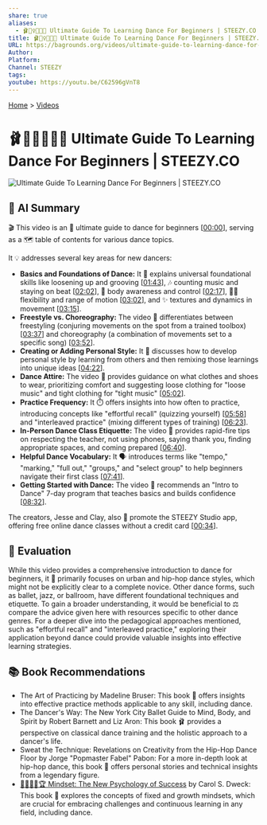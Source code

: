 ```yaml
---
share: true
aliases:
  - 🩰🤸‍♀️🧑‍🏫📖 Ultimate Guide To Learning Dance For Beginners | STEEZY.CO
title: 🩰🤸‍♀️🧑‍🏫📖 Ultimate Guide To Learning Dance For Beginners | STEEZY.CO
URL: https://bagrounds.org/videos/ultimate-guide-to-learning-dance-for-beginners-steezy-co
Author: 
Platform: 
Channel: STEEZY
tags: 
youtube: https://youtu.be/C62596gVnT8
---
```

[Home](../index.md) > [Videos](./index.md)  
# 🩰🤸‍♀️🧑‍🏫📖 Ultimate Guide To Learning Dance For Beginners | STEEZY.CO  
![Ultimate Guide To Learning Dance For Beginners | STEEZY.CO](https://youtu.be/C62596gVnT8)  
  
## 🤖 AI Summary  
🎬 This video is an 🌟 ultimate guide to dance for beginners \[[00:00](http://www.youtube.com/watch?v=C62596gVnT8&t=0)\], serving as a 🗺️ table of contents for various dance topics.  
  
It 💡 addresses several key areas for new dancers:  
* **Basics and Foundations of Dance:** It 🤸 explains universal foundational skills like loosening up and grooving \[[01:43](http://www.youtube.com/watch?v=C62596gVnT8&t=103)\], 🎶 counting music and staying on beat \[[02:02](http://www.youtube.com/watch?v=C62596gVnT8&t=122)\], 🧘 body awareness and control \[[02:17](http://www.youtube.com/watch?v=C62596gVnT8&t=137)\], 🤸‍♀️ flexibility and range of motion \[[03:02](http://www.youtube.com/watch?v=C62596gVnT8&t=182)\], and ✨ textures and dynamics in movement \[[03:15](http://www.youtube.com/watch?v=C62596gVnT8&t=195)\].  
* **Freestyle vs. Choreography:** The video 👯 differentiates between freestyling (conjuring movements on the spot from a trained toolbox) \[[03:37](http://www.youtube.com/watch?v=C62596gVnT8&t=217)\] and choreography (a combination of movements set to a specific song) \[[03:52](http://www.youtube.com/watch?v=C62596gVnT8&t=232)\].  
* **Creating or Adding Personal Style:** It 🎨 discusses how to develop personal style by learning from others and then remixing those learnings into unique ideas \[[04:22](http://www.youtube.com/watch?v=C62596gVnT8&t=262)\].  
* **Dance Attire:** The video 👕 provides guidance on what clothes and shoes to wear, prioritizing comfort and suggesting loose clothing for "loose music" and tight clothing for "tight music" \[[05:02](http://www.youtube.com/watch?v=C62596gVnT8&t=302)\].  
* **Practice Frequency:** It ⏱️ offers insights into how often to practice, introducing concepts like "effortful recall" (quizzing yourself) \[[05:58](http://www.youtube.com/watch?v=C62596gVnT8&t=358)\] and "interleaved practice" (mixing different types of training) \[[06:23](http://www.youtube.com/watch?v=C62596gVnT8&t=383)\].  
* **In-Person Dance Class Etiquette:** The video 📝 provides rapid-fire tips on respecting the teacher, not using phones, saying thank you, finding appropriate spaces, and coming prepared \[[06:40](http://www.youtube.com/watch?v=C62596gVnT8&t=400)\].  
* **Helpful Dance Vocabulary:** It 🗣️ introduces terms like "tempo," "marking," "full out," "groups," and "select group" to help beginners navigate their first class \[[07:41](http://www.youtube.com/watch?v=C62596gVnT8&t=461)\].  
* **Getting Started with Dance:** The video 🚀 recommends an "Intro to Dance" 7-day program that teaches basics and builds confidence \[[08:32](http://www.youtube.com/watch?v=C62596gVnT8&t=512)\].  
  
The creators, Jesse and Clay, also 📱 promote the STEEZY Studio app, offering free online dance classes without a credit card \[[00:34](http://www.youtube.com/watch?v=C62596gVnT8&t=34)\].  
  
## 🤔 Evaluation  
While this video provides a  comprehensive introduction to dance for beginners, it 🧐 primarily focuses on urban and hip-hop dance styles, which might not be explicitly clear to a complete novice. Other dance forms, such as ballet, jazz, or ballroom, have different foundational techniques and etiquette. To gain a broader understanding, it would be beneficial to ⚖️ compare the advice given here with resources specific to other dance genres. For a deeper dive into the pedagogical approaches mentioned, such as "effortful recall" and "interleaved practice," exploring their application beyond dance could provide valuable insights into effective learning strategies.  
  
## 📚 Book Recommendations  
* The Art of Practicing by Madeline Bruser: This book 📖 offers insights into effective practice methods applicable to any skill, including dance.  
* The Dancer's Way: The New York City Ballet Guide to Mind, Body, and Spirit by Robert Barnett and Liz Aron: This book 🩰 provides a perspective on classical dance training and the holistic approach to a dancer's life.  
* Sweat the Technique: Revelations on Creativity from the Hip-Hop Dance Floor by Jorge "Popmaster Fabel" Pabon: For a more in-depth look at hip-hop dance, this book 🎤 offers personal stories and technical insights from a legendary figure.  
* [🌱🧘🏼‍♀️🏆 Mindset: The New Psychology of Success](../books/mindset.md) by Carol S. Dweck: This book 🧠 explores the concepts of fixed and growth mindsets, which are crucial for embracing challenges and continuous learning in any field, including dance.